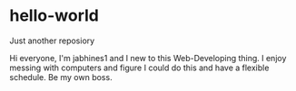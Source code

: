 # hello-world
Just another reposiory

Hi everyone,
I'm jabhines1 and I new to this Web-Developing thing.  I enjoy messing with computers and figure I could do this and have a flexible schedule.  Be my own boss.
